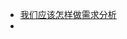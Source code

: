 - [我们应该怎样做需求分析](http://img.zongqilive.cn/%E6%88%91%E4%BB%AC%E5%BA%94%E8%AF%A5%E6%80%8E%E6%A0%B7%E5%81%9A%E9%9C%80%E6%B1%82%E5%88%86%E6%9E%90.pdf)
- 
